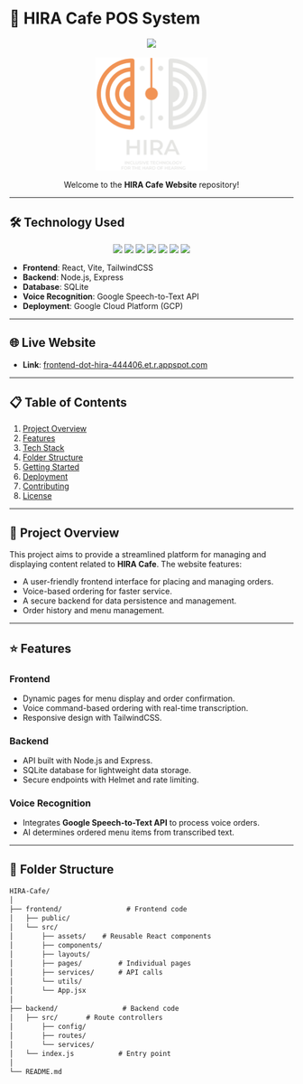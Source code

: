 # 🚀 **HIRA Cafe POS System**
<p align="center" style="margin-top:">
  <img src="#" width="400" />
</p>
<p align="center" style="margin-top:">
  <img src="/frontend/public/hira.png" alt="Himalkom Logo" width="200" />
</p>
<p align="center">
  Welcome to the <b>HIRA Cafe Website</b> repository!
</p>

---

## 🛠️ **Technology Used**

<p align="center">
  <img src="https://img.shields.io/badge/React-20232A?style=for-the-badge&logo=react&logoColor=61DAFB" />
  <img src="https://img.shields.io/badge/Vite-646CFF?style=for-the-badge&logo=vite&logoColor=white" />
  <img src="https://img.shields.io/badge/TailwindCSS-06B6D4?style=for-the-badge&logo=tailwindcss&logoColor=white" />
  <img src="https://img.shields.io/badge/Node.js-339933?style=for-the-badge&logo=node.js&logoColor=white" />
  <img src="https://img.shields.io/badge/Express-000000?style=for-the-badge&logo=express&logoColor=white" />
  <img src="https://img.shields.io/badge/SQLite-003B57?style=for-the-badge&logo=sqlite&logoColor=white" />
  <img src="https://img.shields.io/badge/Google%20Cloud-4285F4?style=for-the-badge&logo=googlecloud&logoColor=white" />
</p>

- **Frontend**: React, Vite, TailwindCSS
- **Backend**: Node.js, Express
- **Database**: SQLite
- **Voice Recognition**: Google Speech-to-Text API
- **Deployment**: Google Cloud Platform (GCP)

---

## 🌐 **Live Website**

- **Link**: [frontend-dot-hira-444406.et.r.appspot.com](frontend-dot-hira-444406.et.r.appspot.com)
  
---

## 📋 **Table of Contents**

1. [Project Overview](#project-overview)  
2. [Features](#features)  
3. [Tech Stack](#tech-stack)  
4. [Folder Structure](#folder-structure)  
5. [Getting Started](#getting-started)  
6. [Deployment](#deployment)  
7. [Contributing](#contributing)  
8. [License](#license)  

---

## 📝 **Project Overview**

This project aims to provide a streamlined platform for managing and displaying content related to **HIRA Cafe**. The website features:

- A user-friendly frontend interface for placing and managing orders.
- Voice-based ordering for faster service.
- A secure backend for data persistence and management.
- Order history and menu management.

---

## ⭐ **Features**

### **Frontend**

- Dynamic pages for menu display and order confirmation.
- Voice command-based ordering with real-time transcription.
- Responsive design with TailwindCSS.

### **Backend**

- API built with Node.js and Express.
- SQLite database for lightweight data storage.
- Secure endpoints with Helmet and rate limiting.

### **Voice Recognition**

- Integrates **Google Speech-to-Text API** to process voice orders.
- AI determines ordered menu items from transcribed text.

---

## 📁 **Folder Structure**

```plaintext
HIRA-Cafe/
│
├── frontend/                # Frontend code
│   ├── public/
│   └── src/
│       ├── assets/    # Reusable React components
│       ├── components/
│       ├── layouts/
│       ├── pages/         # Individual pages
│       ├── services/      # API calls
│       └── utils/
│       └── App.jsx
│
├── backend/                # Backend code
│   ├── src/       # Route controllers
│       ├── config/
│       ├── routes/
│       └── services/
│   └── index.js           # Entry point
│
└── README.md
